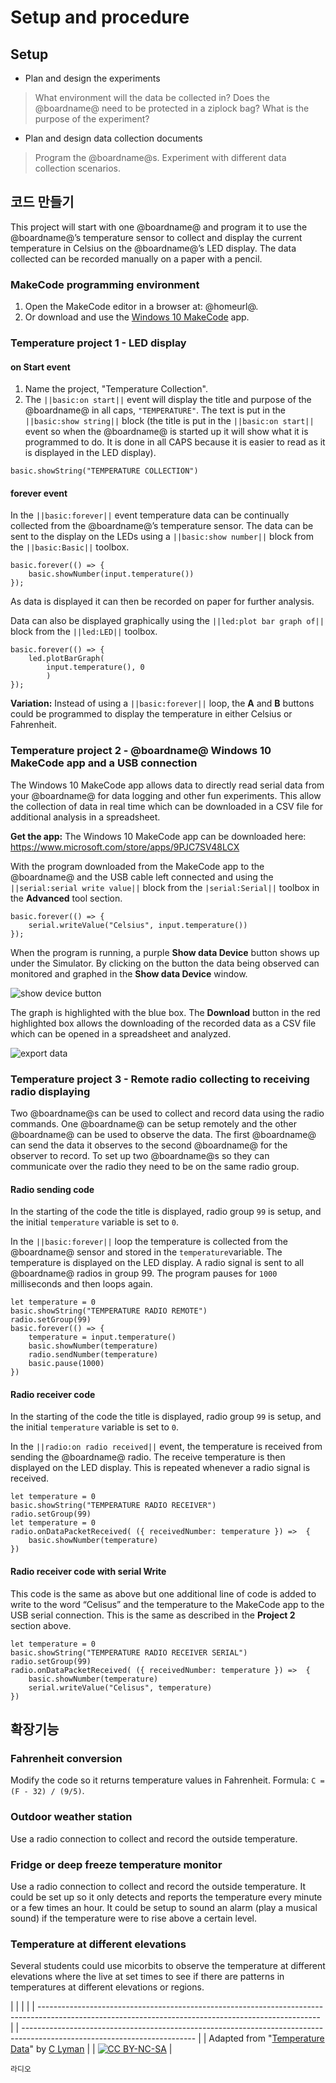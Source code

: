 # Setup and procedure

## Setup

* Plan and design the experiments

> What environment will the data be collected in? Does the @boardname@ need to be protected in a ziplock bag? What is the purpose of the experiment?

* Plan and design data collection documents

> Program the @boardname@s. Experiment with different data collection scenarios.

## 코드 만들기

This project will start with one @boardname@ and program it to use the @boardname@’s temperature sensor to collect and display the current temperature in Celsius on the @boardname@’s LED display. The data collected can be recorded manually on a paper with a pencil.

### MakeCode programming environment

1. Open the MakeCode editor in a browser at: @homeurl@.
2. Or download and use the [Windows 10 MakeCode](https://www.microsoft.com/store/apps/9PJC7SV48LCX) app.

### Temperature project 1 - LED display

#### on Start event

1. Name the project, "Temperature Collection".
2. The `||basic:on start||` event will display the title and purpose of the @boardname@ in all caps, `"TEMPERATURE"`. The text is put in the `||basic:show string||` block (the title is put in the `||basic:on start||` event so when the @boardname@ is started up it will show what it is programmed to do. It is done in all CAPS because it is easier to read as it is displayed in the LED display).

```blocks
basic.showString("TEMPERATURE COLLECTION")
```

#### forever event

In the `||basic:forever||` event temperature data can be continually collected from the @boardname@’s temperature sensor. The data can be sent to the display on the LEDs using a `||basic:show number||` block from the `||basic:Basic||` toolbox.

```blocks
basic.forever(() => {
    basic.showNumber(input.temperature())
});
```

As data is displayed it can then be recorded on paper for further analysis.

Data can also be displayed graphically using the `||led:plot bar graph of||` block from the `||led:LED||` toolbox.

```blocks
basic.forever(() => {
    led.plotBarGraph(
        input.temperature(), 0
        )
});
```

**Variation:** Instead of using a `||basic:forever||` loop, the **A** and **B** buttons could be programmed to display the temperature in either Celsius or Fahrenheit.

### Temperature project 2 - @boardname@ Windows 10 MakeCode app and a USB connection

The Windows 10 MakeCode app allows data to directly read serial data from your @boardname@ for data logging and other fun experiments. This allow the collection of data in real time which can be downloaded in a CSV file for additional analysis in a spreadsheet.

**Get the app:** The Windows 10 MakeCode app can be downloaded here: https://www.microsoft.com/store/apps/9PJC7SV48LCX

With the program downloaded from the MakeCode app to the @boardname@ and the USB cable left connected and using the `||serial:serial write value||` block from the `|serial:Serial||` toolbox in the **Advanced** tool section.

```blocks
basic.forever(() => {
    serial.writeValue("Celsius", input.temperature())
});
```

When the program is running, a purple **Show data Device** button shows up under the Simulator. By clicking on the button the data being observed can monitored and graphed in the **Show data Device** window.

![show device button](/static/courses/ucp-science/temperature/show-device.png)

The graph is highlighted with the blue box. The **Download** button in the red highlighted box allows the downloading of the recorded data as a CSV file which can be opened in a spreadsheet and analyzed.

![export data](/static/courses/ucp-science/temperature/export.png)

### Temperature project 3 - Remote radio collecting to receiving radio displaying

Two @boardname@s can be used to collect and record data using the radio commands. One @boardname@ can be setup remotely and the other @boardname@ can be used to observe the data. The first @boardname@ can send the data it observes to the second @boardname@ for the observer to record. To set up two @boardname@s so they can communicate over the radio they need to be on the same radio group.

#### Radio sending code

In the starting of the code the title is displayed, radio group `99` is setup, and the initial `temperature` variable is set to `0`.

In the `||basic:forever||` loop the temperature is collected from the @boardname@ sensor and stored in the `temperature`variable. The temperature is displayed on the LED display. A radio signal is sent to all @boardname@ radios in group 99. The program pauses for `1000` milliseconds and then loops again.

```blocks
let temperature = 0
basic.showString("TEMPERATURE RADIO REMOTE")
radio.setGroup(99)
basic.forever(() => {
    temperature = input.temperature()
    basic.showNumber(temperature)
    radio.sendNumber(temperature)
    basic.pause(1000)
})
```

#### Radio receiver code

In the starting of the code the title is displayed, radio group `99` is setup, and the initial `temperature` variable is set to `0`.

In the `||radio:on radio received||` event, the temperature is received from sending the @boardname@ radio. The receive temperature is then displayed on the LED display. This is repeated whenever a radio signal is received.

```blocks
let temperature = 0
basic.showString("TEMPERATURE RADIO RECEIVER")
radio.setGroup(99)
let temperature = 0
radio.onDataPacketReceived( ({ receivedNumber: temperature }) =>  {
    basic.showNumber(temperature)
})
```

#### Radio receiver code with serial Write

This code is the same as above but one additional line of code is added to write to the word “Celisus” and the temperature to the MakeCode app to the USB serial connection. This is the same as described in the **Project 2** section above.

```blocks
let temperature = 0
basic.showString("TEMPERATURE RADIO RECEIVER SERIAL")
radio.setGroup(99)
radio.onDataPacketReceived( ({ receivedNumber: temperature }) =>  {
    basic.showNumber(temperature)
    serial.writeValue("Celisus", temperature)
})
```

## 확장기능

### Fahrenheit conversion

Modify the code so it returns temperature values in Fahrenheit. Formula: `C = (F - 32) / (9/5)`.

### Outdoor weather station

Use a radio connection to collect and record the outside temperature.

### Fridge or deep freeze temperature monitor

Use a radio connection to collect and record the outside temperature. It could be set up so it only detects and reports the temperature every minute or a few times an hour. It could be setup to sound an alarm (play a musical sound) if the temperature were to rise above a certain level.

### Temperature at different elevations

Several students could use micorbits to observe the temperature at different elevations where the live at set times to see if there are patterns in temperatures at different elevations or regions.

  


|                                                                                                                                                      |  |                                                                                                                           |
| ---------------------------------------------------------------------------------------------------------------------------------------------------- |  | ------------------------------------------------------------------------------------------------------------------------- |
| Adapted from "[Temperature Data](https://drive.google.com/open?id=1X6FeANka2qcMC2ZFQgSSxEoHxsQc--6a0Pk9xxMOwE8)" by [C Lyman](http://utahcoding.org) |  | [![CC BY-NC-SA](https://licensebuttons.net/l/by-nc-sa/4.0/80x15.png)](https://creativecommons.org/licenses/by-nc-sa/4.0/) |

```package
라디오
```